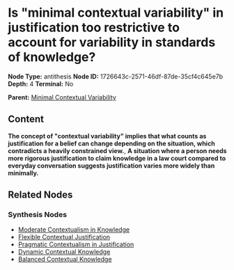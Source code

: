 # Is "minimal contextual variability" in justification too restrictive to account for variability in standards of knowledge?

**Node Type:** antithesis
**Node ID:** 1726643c-2571-46df-87de-35cf4c645e7b
**Depth:** 4
**Terminal:** No

**Parent:** [Minimal Contextual Variability](minimal-contextual-variability-synthesis-ac547dc7-2f84-4312-8c6c-7ee89cf7136c.md)

## Content

**The concept of "contextual variability" implies that what counts as justification for a belief can change depending on the situation, which contradicts a heavily constrained view.**, **A situation where a person needs more rigorous justification to claim knowledge in a law court compared to everyday conversation suggests justification varies more widely than minimally.**

## Related Nodes

### Synthesis Nodes

- [Moderate Contextualism in Knowledge](moderate-contextualism-in-knowledge-synthesis-337c8163-fd27-4c1f-b161-50ce2640deb7.md)
- [Flexible Contextual Justification](flexible-contextual-justification-synthesis-e09d7b68-b57d-4c93-92f2-ac824b679931.md)
- [Pragmatic Contextualism in Justification](pragmatic-contextualism-in-justification-synthesis-87670b78-b125-476d-91e5-770751d2e860.md)
- [Dynamic Contextual Knowledge](dynamic-contextual-knowledge-synthesis-d939765f-a71f-4cc6-a7f3-fac365b1aa07.md)
- [Balanced Contextual Knowledge](balanced-contextual-knowledge-synthesis-4779d199-a00b-4720-980b-7fca3a394abf.md)
